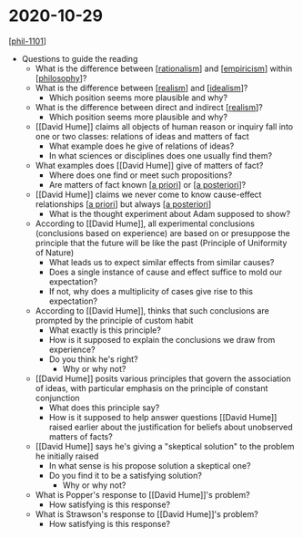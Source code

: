 # 2020-10-29

[[phil-1101]]

- Questions to guide the reading
  - What is the difference between [[rationalism]] and [[empiricism]] within [[philosophy]]?
  - What is the difference between [[realism]] and [[idealism]]?
    - Which position seems more plausible and why?
  - What is the difference between direct and indirect [[realism]]?
    - Which position seems more plausible and why?
  - [[David Hume]] claims all objects of human reason or inquiry fall into one or two classes: relations of ideas and matters of fact
    - What example does he give of relations of ideas?
    - In what sciences or disciplines does one usually find them?
  - What examples does [[David Hume]] give of matters of fact?
    - Where does one find or meet such propositions?
    - Are matters of fact known [[a priori]] or [[a posteriori]]?
  - [[David Hume]] claims we never come to know cause-effect relationships [[a priori]] but always [[a posteriori]]
    - What is the thought experiment about Adam supposed to show?
  - According to [[David Hume]], all experimental conclusions (conclusions based on experience) are based on or presuppose the principle that the future will be like the past (Principle of Uniformity of Nature)
    - What leads us to expect similar effects from similar causes?
    - Does a single instance of cause and effect suffice to mold our expectation?
    - If not, why does a multiplicity of cases give rise to this expectation?
  - According to [[David Hume]], thinks that such conclusions are prompted by the principle of custom habit
    - What exactly is this principle?
    - How is it supposed to explain the conclusions we draw from experience?
    - Do you think he's right?
      - Why or why not?
  - [[David Hume]] posits various principles that govern the association of ideas, with particular emphasis on the principle of constant conjunction
    - What does this principle say?
    - How is it supposed to help answer questions [[David Hume]] raised earlier about the justification for beliefs about unobserved matters of facts?
  - [[David Hume]] says he's giving a "skeptical solution" to the problem he initially raised
    - In what sense is his propose solution a skeptical one?
    - Do you find it to be a satisfying solution?
      - Why or why not?
  - What is Popper's response to [[David Hume]]'s problem?
    - How satisfying is this response?
  - What is Strawson's response to [[David Hume]]'s problem?
    - How satisfying is this response?

[//begin]: # "Autogenerated link references for markdown compatibility"
[phil-1101]: phil-1101 "PHIL 1101 - Intro to Philosophy: Knowledge and Reality"
[rationalism]: rationalism "Rationalism"
[empiricism]: empiricism "Empiricism"
[philosophy]: philosophy "Philosophy"
[realism]: realism "Realism"
[idealism]: idealism "Idealism"
[a priori]: a-priori "A Priori"
[a posteriori]: a-posteriori "A Posteriori"
[//end]: # "Autogenerated link references"